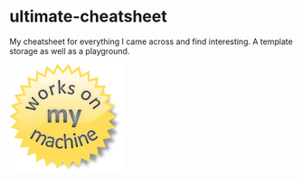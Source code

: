 # ultimate-cheatsheet
My cheatsheet for everything I came across and find interesting. A template storage as well as a playground.


![alt text](https://github.com/denis-marchenkov/assets-dump/blob/0f9f9c4d77065dbfb9f13281341d515f7a8a6e13/works_on_my_machine.png "Logo Title Text 1")
